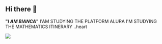 ## Hi there 👋
**"_I AM BIANCA_"**
I'AM STUDYING THE PLATFORM ALURA
I'M STUDYING THE MATHEMATICS ITINERARY
..heart

![](https://tenor.com/pt-BR/view/kiss-gif-4875956593066505581)
